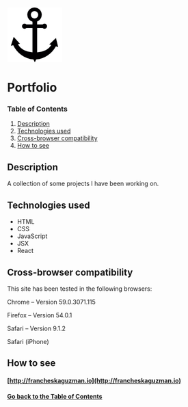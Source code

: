 ![Portfolio under the sea...](./front-end/public/images/logo/anchor-black.png)

# <a name="project">Portfolio</a>

### Table of Contents

1. [Description](#description)
2. [Technologies used](#technologies)
3. [Cross-browser compatibility](#compatibility)
4. [How to see](#site)

## <a name="description">Description</a>

A collection of some projects I have been working on.

## <a name="technologies">Technologies used</a>

* HTML
* CSS
* JavaScript
* JSX
* React

## <a name="compatibility">Cross-browser compatibility</a>

This site has been tested in the following browsers:

Chrome – Version 59.0.3071.115 

Firefox – Version 54.0.1

Safari – Version 9.1.2

Safari (iPhone)

## <a name="site">How to see</a>

#### [http://francheskaguzman.io](http://francheskaguzman.io)

#### [Go back to the Table of Contents](#project)
